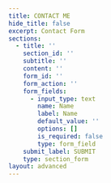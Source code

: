 ```yaml
---
title: CONTACT ME
hide_title: false
excerpt: Contact Form
sections:
  - title: ''
    section_id: ''
    subtitle: ''
    content: ''
    form_id: ''
    form_action: ''
    form_fields:
      - input_type: text
        name: Name
        label: Name
        default_value: ''
        options: []
        is_required: false
        type: form_field
    submit_label: SUBMIT
    type: section_form
layout: advanced
---
```

